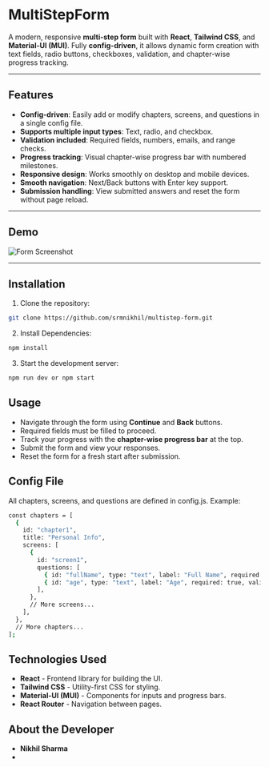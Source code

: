 # MultiStepForm

A modern, responsive **multi-step form** built with **React**, **Tailwind CSS**, and **Material-UI (MUI)**. Fully **config-driven**, it allows dynamic form creation with text fields, radio buttons, checkboxes, validation, and chapter-wise progress tracking.

---

## Features

- **Config-driven**: Easily add or modify chapters, screens, and questions in a single config file.  
- **Supports multiple input types**: Text, radio, and checkbox.  
- **Validation included**: Required fields, numbers, emails, and range checks.  
- **Progress tracking**: Visual chapter-wise progress bar with numbered milestones.  
- **Responsive design**: Works smoothly on desktop and mobile devices.  
- **Smooth navigation**: Next/Back buttons with Enter key support.  
- **Submission handling**: View submitted answers and reset the form without page reload.

---

## Demo

![Form Screenshot](./assets/form.svg)

---

## Installation

1. Clone the repository:

```bash
git clone https://github.com/srmnikhil/multistep-form.git
```

2. Install Dependencies:
```bash
npm install
```

3. Start the development server:
```bash
npm run dev or npm start
```
## Usage

- Navigate through the form using **Continue** and **Back** buttons.
- Required fields must be filled to proceed.
- Track your progress with the **chapter-wise progress bar** at the top.
- Submit the form and view your responses.
- Reset the form for a fresh start after submission.

## Config File
All chapters, screens, and questions are defined in config.js. Example:
```bash
const chapters = [
  {
    id: "chapter1",
    title: "Personal Info",
    screens: [
      {
        id: "screen1",
        questions: [
          { id: "fullName", type: "text", label: "Full Name", required: true },
          { id: "age", type: "text", label: "Age", required: true, validation: "number" }
        ],
      },
      // More screens...
    ],
  },
  // More chapters...
];
```

## Technologies Used
- **React** - Frontend library for building the UI.
- **Tailwind CSS** - Utility-first CSS for styling.
- **Material-UI (MUI)** - Components for inputs and progress bars.
- **React Router** - Navigation between pages.

## About the Developer
- **Nikhil Sharma**
- 
